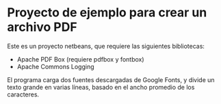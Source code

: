 # Proyecto de ejemplo para crear un archivo PDF

Este es un proyecto netbeans, que requiere las siguientes bibliotecas:

- Apache PDF Box (requiere pdfbox y fontbox)
- Apache Commons Logging

El programa carga dos fuentes descargadas de Google Fonts, y divide un texto grande en varias líneas, basado en el ancho promedio de los caracteres.
